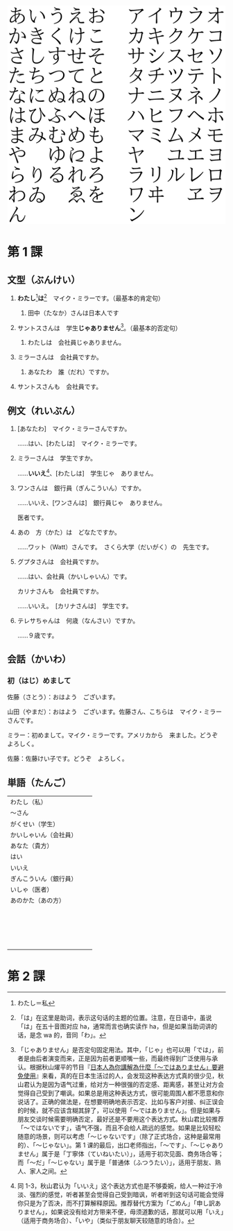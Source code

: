 <img src="./assets/Hiragana-Katakana-Gojuuon.png" alt="Hiragana-Katakana-Gojuuon" style="zoom: 50%;" />

 





# 第 1 課



## 文型（ぶんけい）

1. **わたし**[^1-1]**は**[^1-2]　マイク・ミラーです。（最基本的肯定句）
    1. 田中（たなか）さんは日本人です
2. サントスさんは　学生**じゃありません**[^1-3]。（最基本的否定句）
    1. わたしは　会社員じゃありません。

3. ミラーさんは　会社員ですか。
    1. あなたわ　誰（だれ）ですか。

4. サントスさんも　会社員です。



## 例文（れいぶん）

1. [あなたわ]　マイク・ミラーさんですか。

    ......はい、[わたしは]　マイク・ミラーです。

2. ミラーさんは　学生ですか。

    ……**いいえ**[^1-4]、[わたしは]　学生じゃ　ありません。

3. ワンさんは　銀行員（ぎんこういん）ですか。

    ......いいえ、[ワンさんは]　銀行員じゃ　ありません。

    医者です。

4. あの　方（かた）は　どなたですか。

    ......ワット（Watt）さんです。　さくら大学（だいがく）の　先生です。

5. グプタさんは　会社員ですか。

    ......はい、会社員（かいしゃいん）です。

    カリナさんも　会社員ですか。

    ......いいえ。　[カリナさんは]　学生です。

6. テレサちゃんは　何歳（なんさい）ですか。

    ……９歳です。



## 会話（かいわ）

### 初（はじ）めまして

佐藤（さとう）：おはよう　ございます。

山田（やまだ）：おはよう　ございます。佐藤さん、こちらは　マイク・ミラーさんです。

ミラー：初めまして。マイク・ミラーです。アメリカから　来ました。どうぞ　よろしく。

佐藤：佐藤けい子です。どうぞ　よろしく。



## 単語（たんご）

|                        |      |      |
| ---------------------- | ---- | ---- |
| わたし（私）           |      |      |
| ～さん                 |      |      |
| がくせい（学生）       |      |      |
| かいしゃいん（会社員） |      |      |
| あなた（貴方）         |      |      |
| はい                   |      |      |
| いいえ                 |      |      |
| ぎんこういん（銀行員） |      |      |
| いしゃ（医者）         |      |      |
| あのかた（あの方）     |      |      |
|                        |      |      |
|                        |      |      |
|                        |      |      |
|                        |      |      |
|                        |      |      |
|                        |      |      |
|                        |      |      |
|                        |      |      |
|                        |      |      |
|                        |      |      |
|                        |      |      |
|                        |      |      |
|                        |      |      |
|                        |      |      |
|                        |      |      |
|                        |      |      |
|                        |      |      |
|                        |      |      |
|                        |      |      |





> [^1-1]:わたし＝私
> [^1-2]:「は」在这里是助词，表示这句话的主题的位置。注意，在日语中，虽说「は」在五十音图对应 ha，通常而言也确实读作 ha，但是如果当助词讲的话，是念 wa 的，音同「わ」。
>
> [^1-3]:「じゃありません」是否定句固定用法。其中，「じゃ」也可以用「では」，前者是由后者演变而来，正是因为前者更顺嘴一些，而最终得到广泛使用与承认。根据秋山燿平的节目『[日本人為你講解為什麼「〜ではありません」要避免使用](https://www.youtube.com/watch?v=6zGmMZaW_00)』来看，真的在日本生活过的人，会发现这种表达方式真的很少见，秋山君认为是因为语气过重，给对方一种很强的否定感、距离感，甚至让对方会觉得自己受到了嘲讽。如果总是用这种表达方式，很可能周围人都不愿意和你说话了。正确的做法是，在想要明确地表示否定、比如与客户对接、纠正误会的时候，就不应该含糊其辞了，可以使用「〜ではありません」。但是如果与朋友交谈时候需要明确否定，最好还是不要用这个表达方式。秋山君比较推荐「〜ではないです」，语气不强，而且不会给人疏远的感觉。如果是比较轻松随意的场景，则可以考虑「〜じゃないです」（除了正式场合，这种是最常用的）、「〜じゃない」。第 1 课的最后，出口老师指出，「～です」、「～じゃありません」属于是「丁寧体（ていねいたい）」，适用于初次见面、商务场合等；而「～だ」「～じゃない」属于是「普通体（ふつうたい）」，适用于朋友、熟人、家人之间。
> [^1-4]:同 1-3，秋山君认为「いいえ」这个表达方式也是不够委婉，给人一种过于冷淡、强烈的感觉，听者甚至会觉得自己受到暗讽，听者听到这句话可能会觉得你只是为了否决，而不打算解释原因。推荐替代方案为「ごめん」「申し訳ありません」，如果说没有给对方带来不便，毋须道歉的话，那就可以用「いえ」（适用于商务场合）、「いや」（类似于朋友聊天较随意的场合）。
>
> 
>





# 第 2 課

